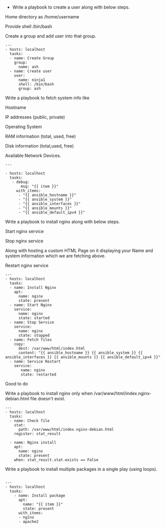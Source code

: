 * Write a playbook to create a user along with below steps.

Home directory as /home/username

Provide shell /bin/bash

Create a group and add user into that group.

```
--- 
- hosts: localhost
  tasks: 
  - name: Create Group
    group: 
      name: ash
  - name: Create user 
    user: 
      name: ninja1
      shell: /bin/bash
      group: ash

```

Write a playbook to fetch system info like

Hostname

IP addresses (public, private)

Operating System

RAM information (total, used, free)

Disk information (total,used, free)

Available Network Devices.

```
---

- hosts: localhost
  tasks:
   - debug:
       msg: "{{ item }}"
     with_items:
      - "{{ ansible_hostname }}"     
      - "{{ ansible_system }}"
      - "{{ ansible_interfaces }}"
      - "{{ ansible_mounts }}"
      - "{{ ansible_default_ipv4 }}"

```


Write a playbook to install nginx along with below steps.

Start nginx service

Stop nginx service

Along with hosting a custom HTML Page on it displaying your Name and system information which we are fetching above.

Restart nginx service

```
---
- hosts: localhost
  tasks:
  - name: Install Nginx
    apt:
      name: nginx
      state: present
  - name: Start Nginx
    service:
      name: nginx
      state: started
  - name: Stop Service
    service:
      name: nginx
      state: stopped
  - name: Fetch files
    copy:
      dest: /var/www/html/index.html
      content: "{{ ansible_hostname }} {{ ansible_system }} {{ ansible_interfaces }} {{ ansible_mounts }} {{ ansible_default_ipv4 }}"
  - name: Service Restart
    service:
       name: nginx
       state: restarted

```

Good to do

Write a playbook to install nginx only when /var/www/html/index.nginx-debian.html file doesn't exist.

```
---
- hosts: localhost
  tasks:
  - name: Check file
    stat:
      path: /var/www/html/index.nginx-debian.html
    register: stat_result

  - name: Nginx install
    apt:
      name: nginx
      state: present
    when: stat_result.stat.exists == False
```

Write a playbook to install multiple packages in a single play (using loops).

```

--- 
- hosts: localhost
  tasks: 
    - name: Install package  
      apt: 
        name: "{{ item }}"
        state: present
      with_items:
      - nginx
      - apache2

```